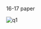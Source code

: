 
16-17 paper 

![q1](https://github.com/HW-Computer-Science-Society/F28DM/edit/main/past-papers/images/)
